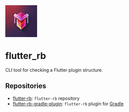 <img src="media/logo/ic_lib.jpg" height="100px" alt="Project's logo">

# flutter_rb

CLI tool for checking a Flutter plugin structure.

## Repositories

- [flutter-rb](https://github.com/flutter-rb/flutter-rb): `flutter-rb` repository
- [flutter-rb-gradle-plugin](https://github.com/flutter-rb/flutter-rb-grade-plugin): `flutter-rb` plugin for [Gradle](https://gradle.org)
